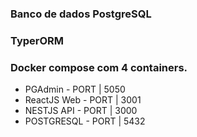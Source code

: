 ### Banco de dados PostgreSQL

### TyperORM

### Docker compose com 4 containers.

- PGAdmin - PORT | 5050
- ReactJS Web - PORT | 3001
- NESTJS API - PORT | 3000
- POSTGRESQL - PORT | 5432
